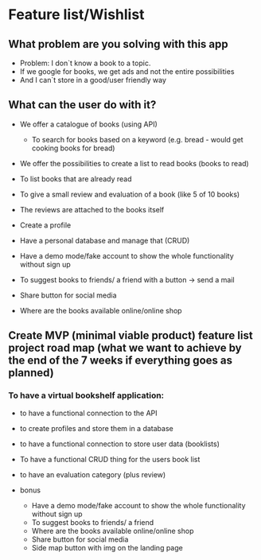 # Feature list/Wishlist

## What problem are you solving with this app

- Problem: I don`t know a book to a topic.
- If we google for books, we get ads and not the entire possibilities
- And I can`t store in a good/user friendly way

## What can the user do with it?

- We offer a catalogue of books (using API)
  - To search for books based on a keyword (e.g. bread - would get cooking books for bread)
  
- We offer the possibilities to create a list to read books (books to read)
- To list books that are already read
- To give a small review and evaluation of a book (like 5 of 10 books)
- The reviews are attached to the books itself
- Create a profile
- Have a personal database and manage that (CRUD)
- Have a demo mode/fake account to show the whole functionality without sign up 
- To suggest books to friends/ a friend with a button -> send a mail
- Share button for social media
- Where are the books available online/online shop

## Create MVP (minimal viable product) feature list project road map (what we want to achieve by the end of the 7 weeks if everything goes as planned)

### To have a virtual bookshelf application:

- to have a functional connection to the API
- to create profiles and store them in a database
- to have a functional connection to store user data (booklists)
- To have a functional CRUD thing for the users book list
- to have an evaluation category (plus review)

- bonus
  - Have a demo mode/fake account to show the whole functionality without sign up 
  - To suggest books to friends/ a friend
  - Where are the books available online/online shop
  - Share button for social media
  - Side map button with img on the landing page
